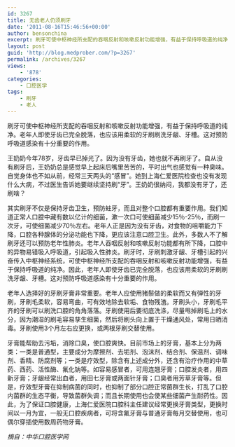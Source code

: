 ```yaml
---
id: 3267
title: 无齿老人仍须刷牙
date: '2011-08-16T15:46:56+00:00'
author: bensonchina
excerpt: 刷牙可使中枢神经所支配的吞咽反射和咳嗽反射功能增强，有益于保持呼吸道的纯净。老年人即使牙齿已完全脱落，也应该用柔软的牙刷刷洗牙龈、牙槽。这对预防呼吸道感染有十分重要的作用。
layout: post
guid: 'http://blog.medprober.com/?p=3267'
permalink: /archives/3267
views:
    - '878'
categories:
    - 口腔医学
tags:
    - 刷牙
    - 老人
---
```


刷牙可使中枢神经所支配的吞咽反射和咳嗽反射功能增强，有益于保持呼吸道的纯净。老年人即使牙齿已完全脱落，也应该用柔软的牙刷刷洗牙龈、牙槽。这对预防呼吸道感染有十分重要的作用。

王奶奶今年78岁，牙齿早已掉光了。因为没有牙齿，她也就不再刷牙了。自从没有刷牙后，王奶奶总是感觉早上起床后嘴里苦苦的，平时出气也感觉有一种臭味。自觉身体也不如从前，经常三天两头的“感冒”。她到上海仁爱医院检查也没有发现什么大病，不过医生告诉她要继续坚持刷“牙”。王奶奶很纳闷，我都没有牙了，还刷啥？

其实刷牙不仅是保持牙齿卫生，预防蛀牙，而且对整个口腔都有重要作用。我们知道正常人口腔中藏有数以亿计的细菌，漱一次口可使细菌减少15％-25％，而刷一次牙，可使细菌减少70％左右。老年人正是因为没有牙齿，对食物的咀嚼能力下降，口腔各种腺体的分泌功能也下降，更应该注意口腔卫生。此外，多数人不了解刷牙还可以预防老年性肺炎。老年人吞咽反射和咳嗽反射功能都有所下降，口腔中的异物易错吸入呼吸道，引起吸入性肺炎。刷牙时，牙刷刺激牙龈、牙槽引起的兴奋传入中枢神经系统，可使中枢神经所支配的吞咽反射和咳嗽反射功能增强，有益于保持呼吸道的纯净。因此，老年人即使牙齿已完全脱落，也应该用柔软的牙刷刷洗牙龈、牙槽。这对预防呼吸道感染有十分重要的作用。

老年人选择好的牙刷牙膏非常重要。老年人应使用猪鬃做的柔软而又有弹性的牙刷，牙刷毛柔软，容易弯曲，可有效地除去软垢、食物残渣。牙刷头小，牙刷毛平齐的牙刷可以刷洗口腔的角角落落。牙刷使用后要彻底洗涤，尽量甩掉刷毛上的水分，因为潮湿的刷毛容易孳生细菌，然后将刷头向上置于干燥通风处，常用日晒消毒。牙刷使用3个月左右应更换，或两根牙刷交替使用。

牙膏能帮助去污垢，消除口臭，使口腔爽快。目前市场上的牙膏，基本上分为两类：一类是普通型，主要成分为摩擦剂、去垢剂、泡沫剂、结合剂、保温剂、调味剂、香精、防腐剂等；一类是疗效型，除含有上述成分外，还含有治疗作用的中草药、西药、活性酶、氟化钠等。如容易感冒者，可用连翘牙膏；口腔发炎者，用四新牙膏；牙龈经常出血者，用田七牙膏或两面针牙膏；口臭者用芳草牙膏等。但是，疗效型牙膏在抑制病菌的同时，也抑制了部分口腔正常菌群生长，打乱了口腔内菌群的生态平衡，导致菌群失调；而且长期使用也会使某些细菌产生耐药性。因此，为了保证口腔健康，上海仁爱医院口腔科主任建议经常更换牙膏类型，更换时间以一月为宜，一般无口腔疾病者，可将含氟牙膏与普通牙膏每月交替使用，也可偶尔穿插使用数周药物牙膏。

*摘自：中华口腔医学网*
